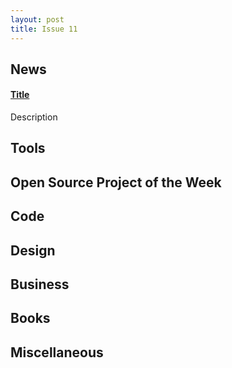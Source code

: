 ```yaml
---
layout: post
title: Issue 11
---
```

## News

#### [Title](http://link.com)
Description

## Tools

## Open Source Project of the Week

## Code

## Design

## Business

## Books

## Miscellaneous

